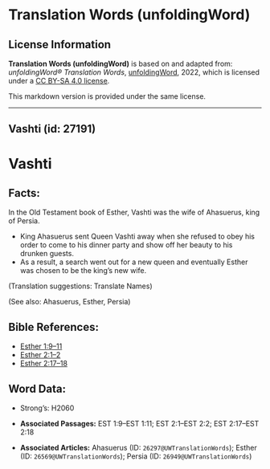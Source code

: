 # Translation Words (unfoldingWord)

## License Information

**Translation Words (unfoldingWord)** is based on and adapted from: _unfoldingWord® Translation Words_, [unfoldingWord](https://unfoldingword.org/utw), 2022, which is licensed under a [CC BY-SA 4.0 license](https://creativecommons.org/licenses/by-sa/4.0/legalcode.en).

This markdown version is provided under the same license.



--------------------------------

## Vashti (id: 27191)

Vashti
======

Facts:
------

In the Old Testament book of Esther, Vashti was the wife of Ahasuerus, king of Persia.

* King Ahasuerus sent Queen Vashti away when she refused to obey his order to come to his dinner party and show off her beauty to his drunken guests.
* As a result, a search went out for a new queen and eventually Esther was chosen to be the king’s new wife.

(Translation suggestions: Translate Names)

(See also: Ahasuerus, Esther, Persia)

Bible References:
-----------------

* [Esther 1:9–11](https://ref.ly/Esth1:9-Esth1:11)
* [Esther 2:1–2](https://ref.ly/Esth2:1-Esth2:2)
* [Esther 2:17–18](https://ref.ly/Esth2:17-Esth2:18)

Word Data:
----------

* Strong’s: H2060

* **Associated Passages:** EST 1:9–EST 1:11; EST 2:1–EST 2:2; EST 2:17–EST 2:18
* **Associated Articles:** Ahasuerus (ID: `26297@UWTranslationWords`); Esther (ID: `26569@UWTranslationWords`); Persia (ID: `26949@UWTranslationWords`)

